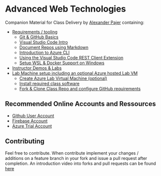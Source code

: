 # Advanced Web Technologies

Companion Material for Class Delivery by [Alexander Pajer](https://www.integrations.at/kontakt.aspx) containing:

- [Requirements / tooling](./tooling)
  - [Git & GitHub Basics](./tooling/01-github)
  - [Visual Studio Code Intro](./tooling/02-vscode)
  - [Document Repos using Markdown](./tooling/03-markdown)
  - [Introduction to Azure CLI](./tooling/04-azure-cli)
  - [Using the Visual Studio Code REST Client Extension](./tooling/07-rest-client)
  - [Setup WSL & Docker Support on Windows](./tooling/08-docker-wsl)
- [Instructor Demos & Labs](./demos)
- [Lab Machine setup including an optional Azure hosted Lab VM](./setup)
  - [Create Azure Lab Virtual Machine (optional)](./setup/)
  - [Install required class software](./setup/)
  - [Fork & Clone Class Repo and configure GitHub requirements](/setup)

## Recommended Online Accounts and Ressources

- [Github User Account](https://github.com/)
- [Firebase Account](https://firebase.google.com/)
- [Azure Trial Account](https://azure.microsoft.com/en-us/free/)

## Contributing

Feel free to contribute. When contribute implement your changes / additions on a feature branch in your fork and issue a pull request after completion. An introduction video into forks and pull requests can be found [here](https://www.youtube.com/watch?v=nT8KGYVurIU)
